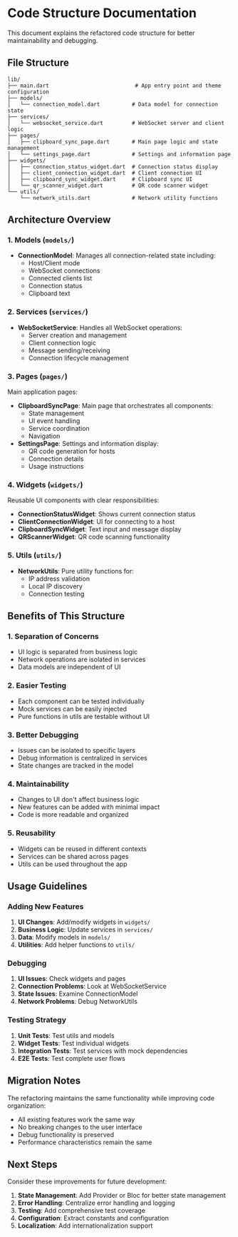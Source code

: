 # Code Structure Documentation

This document explains the refactored code structure for better maintainability and debugging.

## File Structure

```
lib/
├── main.dart                           # App entry point and theme configuration
├── models/
│   └── connection_model.dart          # Data model for connection state
├── services/
│   └── websocket_service.dart         # WebSocket server and client logic
├── pages/
│   ├── clipboard_sync_page.dart       # Main page logic and state management
│   └── settings_page.dart             # Settings and information page
├── widgets/
│   ├── connection_status_widget.dart  # Connection status display
│   ├── client_connection_widget.dart  # Client connection UI
│   ├── clipboard_sync_widget.dart     # Clipboard sync UI
│   └── qr_scanner_widget.dart         # QR code scanner widget
└── utils/
    └── network_utils.dart             # Network utility functions
```

## Architecture Overview

### 1. **Models** (`models/`)
- **ConnectionModel**: Manages all connection-related state including:
  - Host/Client mode
  - WebSocket connections
  - Connected clients list
  - Connection status
  - Clipboard text

### 2. **Services** (`services/`)
- **WebSocketService**: Handles all WebSocket operations:
  - Server creation and management
  - Client connection logic
  - Message sending/receiving
  - Connection lifecycle management

### 3. **Pages** (`pages/`)
Main application pages:
- **ClipboardSyncPage**: Main page that orchestrates all components:
  - State management
  - UI event handling
  - Service coordination
  - Navigation
- **SettingsPage**: Settings and information display:
  - QR code generation for hosts
  - Connection details
  - Usage instructions

### 4. **Widgets** (`widgets/`)
Reusable UI components with clear responsibilities:
- **ConnectionStatusWidget**: Shows current connection status
- **ClientConnectionWidget**: UI for connecting to a host
- **ClipboardSyncWidget**: Text input and message display
- **QRScannerWidget**: QR code scanning functionality

### 5. **Utils** (`utils/`)
- **NetworkUtils**: Pure utility functions for:
  - IP address validation
  - Local IP discovery
  - Connection testing

## Benefits of This Structure

### 1. **Separation of Concerns**
- UI logic is separated from business logic
- Network operations are isolated in services
- Data models are independent of UI

### 2. **Easier Testing**
- Each component can be tested individually
- Mock services can be easily injected
- Pure functions in utils are testable without UI

### 3. **Better Debugging**
- Issues can be isolated to specific layers
- Debug information is centralized in services
- State changes are tracked in the model

### 4. **Maintainability**
- Changes to UI don't affect business logic
- New features can be added with minimal impact
- Code is more readable and organized

### 5. **Reusability**
- Widgets can be reused in different contexts
- Services can be shared across pages
- Utils can be used throughout the app

## Usage Guidelines

### Adding New Features
1. **UI Changes**: Add/modify widgets in `widgets/`
2. **Business Logic**: Update services in `services/`
3. **Data**: Modify models in `models/`
4. **Utilities**: Add helper functions to `utils/`

### Debugging
1. **UI Issues**: Check widgets and pages
2. **Connection Problems**: Look at WebSocketService
3. **State Issues**: Examine ConnectionModel
4. **Network Problems**: Debug NetworkUtils

### Testing Strategy
1. **Unit Tests**: Test utils and models
2. **Widget Tests**: Test individual widgets
3. **Integration Tests**: Test services with mock dependencies
4. **E2E Tests**: Test complete user flows

## Migration Notes

The refactoring maintains the same functionality while improving code organization:
- All existing features work the same way
- No breaking changes to the user interface
- Debug functionality is preserved
- Performance characteristics remain the same

## Next Steps

Consider these improvements for future development:
1. **State Management**: Add Provider or Bloc for better state management
2. **Error Handling**: Centralize error handling and logging
3. **Testing**: Add comprehensive test coverage
4. **Configuration**: Extract constants and configuration
5. **Localization**: Add internationalization support

